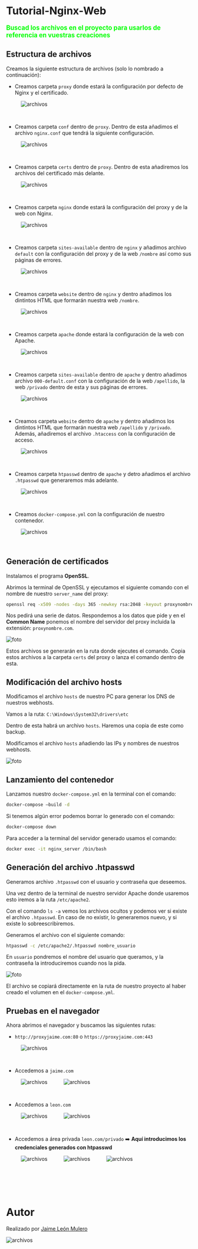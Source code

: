 # Tutorial-Nginx-Web

<span style="color:lime; font-size:17px"> **Buscad los archivos en el proyecto para usarlos de referencia en vuestras creaciones**

## Estructura de archivos

Creamos la siguiente estructura de archivos (solo lo nombrado a continuación):

- Creamos carpeta `proxy` donde estará la configuración por defecto de Nginx y el certificado.

<img src="./images/proxy.png" alt="archivos" style="padding-left:40px; padding-bottom:30px">

- Creamos carpeta `conf` dentro de `proxy`. Dentro de esta añadimos el archivo `nginx.conf` que tendrá la siguiente configuración.

<img src="./images/nginx-conf.png" alt="archivos" style="padding-left:40px; padding-bottom:30px">

- Creamos carpeta `certs` dentro de `proxy`. Dentro de esta añadiremos los archivos del certificado más delante.

<img src="./images/certs.png" alt="archivos" style="padding-left:40px; padding-bottom:30px">

- Creamos carpeta `nginx` donde estará la configuración del proxy y de la web con Nginx.

<img src="./images/nginx.png" alt="archivos" style="padding-left:40px; padding-bottom:30px">

- Creamos carpeta `sites-available` dentro de `nginx` y añadimos archivo `default` con la configuración del proxy y de la web `/nombre` así como sus páginas de errores.

<img src="./images/default-nginx.png" alt="archivos" style="padding-left:40px; padding-bottom:30px">

- Creamos carpeta `website` dentro de `nginx` y dentro añadimos los dintintos HTML que formarán nuestra web `/nombre`.

<img src="./images/jaime-com.png" alt="archivos" style="padding-left:40px; padding-bottom:30px">

- Creamos carpeta `apache` donde estará la configuración de la web con Apache.

<img src="./images/apache.png" alt="archivos" style="padding-left:40px; padding-bottom:30px">

- Creamos carpeta `sites-available` dentro de `apache` y dentro añadimos archivo `000-default.conf` con la configuración de la web `/apellido`, la web `/privado` dentro de esta y sus páginas de errores.

<img src="./images/default-apache.png" alt="archivos" style="padding-left:40px; padding-bottom:30px">

- Creamos carpeta `website` dentro de `apache` y dentro añadimos los dintintos HTML que formarán nuestra web `/apellido` y `/privado`. Además, añadiremos el archivo `.htaccess` con la configuración de acceso.

<img src="./images/leon-com.png" alt="archivos" style="padding-left:40px; padding-bottom:30px">

- Creamos carpeta `htpasswd` dentro de `apache` y detro añadimos el archivo `.htpasswd` que generaremos más adelante.

<img src="./images/htpasswd.png" alt="archivos" style="padding-left:40px; padding-bottom:30px">

- Creamos `docker-compose.yml` con la configuración de nuestro contenedor.

<img src="./images/docker-compose.png" alt="archivos" style="padding-left:40px; padding-bottom:30px">


## Generación de certificados

Instalamos el programa **OpenSSL**.

Abrimos la terminal de OpenSSL y ejecutamos el siguiente comando con el nombre de nuestro `server_name` del proxy:

```bash
openssl req -x509 -nodes -days 365 -newkey rsa:2048 -keyout proxynombre.key -out proxynombre.crt
```

Nos pedirá una serie de datos. Respondemos a los datos que pide y en el **Common Name** ponemos el nombre del servidor del proxy incluida la extensión: `proxynombre.com`.

![foto](./images/certificados.png)

Estos archivos se generarán en la ruta donde ejecutes el comando. Copia estos archivos a la carpeta `certs` del proxy o lanza el comando dentro de esta.

## Modificación del archivo hosts

Modificamos el archivo `hosts` de nuestro PC para generar los DNS de nuestros webhosts.

Vamos a la ruta: `C:\Windows\System32\drivers\etc`

Dentro de esta habrá un archivo `hosts`. Haremos una copia de este como backup.

Modificamos el archivo `hosts` añadiendo las IPs y nombres de nuestros webhosts.

![foto](./images/archivo-hosts.png)

## Lanzamiento del contenedor

Lanzamos nuestro `docker-compose.yml` en la terminal con el comando:

```bash
docker-compose –build -d
```

Si tenemos algún error podemos borrar lo generado con el comando:

```bash
docker-compose down
```

Para acceder a la terminal del servidor generado usamos el comando:

```bash
docker exec -it nginx_server /bin/bash
```

## Generación del archivo .htpasswd

Generamos archivo `.htpasswd` con el usuario y contraseña que deseemos.

Una vez dentro de la terminal de nuestro servidor Apache donde usaremos esto iremos a la ruta `/etc/apache2`.

Con el comando `ls -a` vemos los archivos ocultos y podemos ver si existe el archivo `.htpasswd`. En caso de no existir, lo generaremos nuevo, y si existe lo sobreescribiremos.

Generamos el archivo con el siguiente comando:

```bash
htpasswd -c /etc/apache2/.htpasswd nombre_usuario
```

En `usuario` pondremos el nombre del usuario que queramos, y la contraseña la introduciremos cuando nos la pida.

![foto](./images/htpasswd-comando.png)

El archivo se copiará directamente en la ruta de nuestro proyecto al haber creado el volumen en el `docker-compose.yml`.

## Pruebas en el navegador

Ahora abrimos el navegador y buscamos las siguientes rutas:

- `http://proxyjaime.com:80` o `https://proxyjaime.com:443`

<img src="./images/proxyjaime.png" alt="archivos" style="padding-left:40px; padding-bottom:30px">

- Accedemos a `jaime.com`

<img src="./images/jaime.png" alt="archivos" style="padding-left:40px; padding-bottom:10px">

<img src="./images/jaime404.png" alt="archivos" style="padding-left:40px; padding-bottom:30px">

- Accedemos a `leon.com`

<img src="./images/leon.png" alt="archivos" style="padding-left:40px; padding-bottom:10px">

<img src="./images/leon404.png" alt="archivos" style="padding-left:40px; padding-bottom:30px">

- Accedemos a área privada `leon.com/privado` ➡️ **Aquí introducimos los credenciales generados con htpasswd**

<img src="./images/login-privado.png" alt="archivos" style="padding-left:40px; padding-bottom:10px">

<img src="./images/privado.png" alt="archivos" style="padding-left:40px; padding-bottom:10px">

<img src="./images/privado401.png" alt="archivos" style="padding-left:40px; padding-bottom:80px">

# Autor

Realizado por [Jaime León Mulero](https://github.com/jaimeleon10)

<img src="./images/fondoJaime.png" alt="archivos">